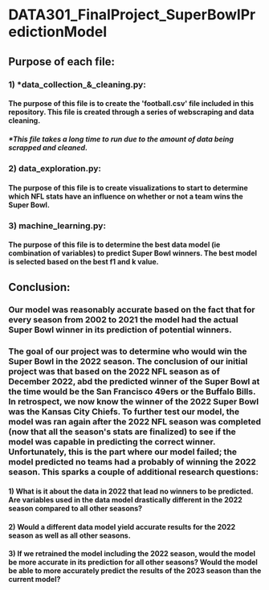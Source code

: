 # DATA301_FinalProject_SuperBowlPredictionModel

## Purpose of each file: 

### 1) *data_collection_&_cleaning.py: 
#### The purpose of this file is to create the 'football.csv' file included in this repository. This file is created through a series of webscraping and data cleaning. 
##### *This file takes a long time to run due to the amount of data being scrapped and cleaned. 

### 2) data_exploration.py:
#### The purpose of this file is to create visualizations to start to determine which NFL stats have an influence on whether or not a team wins the Super Bowl.

### 3) machine_learning.py: 
#### The purpose of this file is to determine the best data model (ie combination of variables) to predict Super Bowl winners. The best model is selected based on the best f1 and k value. 

## Conclusion: 

### Our model was reasonably accurate based on the fact that for every season from 2002 to 2021 the model had the actual Super Bowl winner in its prediction of potential winners. 

### The goal of our project was to determine who would win the Super Bowl in the 2022 season. The conclusion of our initial project was that based on the 2022 NFL season as of December 2022, abd the predicted winner of the Super Bowl at the time would be the San Francisco 49ers or the Buffalo Bills. In retrospect, we now know the winner of the 2022 Super Bowl was the Kansas City Chiefs. To further test our model, the model was ran again after the 2022 NFL season was completed (now that all the season's stats are finalized) to see if the model was capable in predicting the correct winner. Unfortunately, this is the part where our model failed; the model predicted no teams had a probably of winning the 2022 season. This sparks a couple of additional research questions: 

#### 1) What is it about the data in 2022 that lead no winners to be predicted. Are variables used in the data model drastically different in the 2022 season compared to all other seasons? 

#### 2) Would a different data model yield accurate results for the 2022 season as well as all other seasons. 

#### 3) If we retrained the model including the 2022 season, would the model be more accurate in its prediction for all other seasons? Would the model be able to more accurately predict the results of the 2023 season than the current model? 
